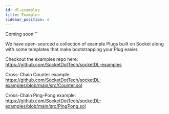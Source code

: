 ```yaml
---
id: dl-examples
title: Examples
sidebar_position: 4
---
```


Coming soon ™️

We have open-sourced a collection of example Plugs built on Socket along with some templates that make bootstrapping your Plug easier. 

Checkout the examples repo here: https://github.com/SocketDotTech/socketDL-examples

Cross-Chain Counter example: https://github.com/SocketDotTech/socketDL-examples/blob/main/src/Counter.sol

Cross-Chain Ping-Pong example: https://github.com/SocketDotTech/socketDL-examples/blob/main/src/PingPong.sol
